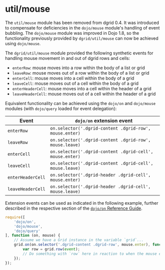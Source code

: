 # util/mouse

The `util/mouse` module has been removed from dgrid 0.4. It was introduced to compensate for deficiencies
in the `dojo/mouse` module's handling of event bubbling. The `dojo/mouse` module was improved in Dojo 1.8, so
the functionality previously provided by `dgrid/util/mouse` can now be achieved using `dojo/mouse`.

The `dgrid/util/mouse` module provided the following synthetic events for handling mouse movement in and out of dgrid
rows and cells:

* `enterRow`: mouse moves into a row within the body of a list or grid
* `leaveRow`: mouse moves out of a row within the body of a list or grid
* `enterCell`: mouse moves into a cell within the body of a grid
* `leaveCell`: mouse moves out of a cell within the body of a grid
* `enterHeaderCell`: mouse moves into a cell within the header of a grid
* `leaveHeaderCell`: mouse moves out of a cell within the header of a grid

Equivalent functionality can be achieved using the `dojo/on` and `dojo/mouse` modules
(with `dojo/query` loaded for event delegation):

| Event | `dojo/on` extension event |
| ----- | ------------------------- |
| `enterRow` | `on.selector('.dgrid-content .dgrid-row', mouse.enter)` |
| `leaveRow` | `on.selector('.dgrid-content .dgrid-row', mouse.leave)` |
| `enterCell` | `on.selector('.dgrid-content .dgrid-cell', mouse.enter)` |
| `leaveCell` | `on.selector('.dgrid-content .dgrid-cell', mouse.leave)` |
| `enterHeaderCell` | `on.selector('.dgrid-header .dgrid-cell', mouse.enter)` |
| `leaveHeaderCell` | `on.selector('.dgrid-header .dgrid-cell', mouse.leave)` |

Extension events can be used as indicated in the following example, further
described in the respective section of the
[`dojo/on` Reference Guide](http://dojotoolkit.org/reference-guide/dojo/on.html#extension-events).

```js
require([
    'dojo/on',
    'dojo/mouse',
    'dojo/query'
], function (on, mouse) {
    // Assume we have a Grid instance in the variable `grid`...
    grid.on(on.selector('.dgrid-content .dgrid-row', mouse.enter), function (event) {
        var row = grid.row(event);
        // Do something with `row` here in reaction to when the mouse enters
    });
});
```

